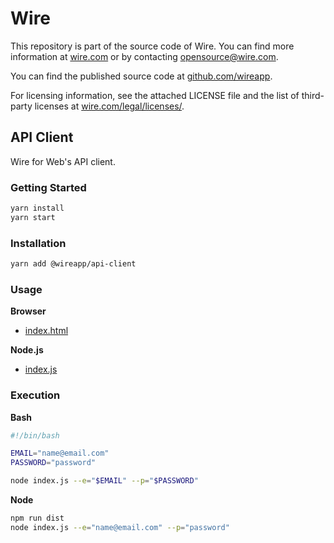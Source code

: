 # Wire

This repository is part of the source code of Wire. You can find more information at [wire.com](https://wire.com) or by
contacting opensource@wire.com.

You can find the published source code at [github.com/wireapp](https://github.com/wireapp).

For licensing information, see the attached LICENSE file and the list of third-party licenses at
[wire.com/legal/licenses/](https://wire.com/legal/licenses/).

## API Client

Wire for Web's API client.

### Getting Started

```bash
yarn install
yarn start
```

### Installation

```bash
yarn add @wireapp/api-client
```

### Usage

**Browser**

* [index.html](index.html)

**Node.js**

* [index.js](index.js)

### Execution

**Bash**

```bash
#!/bin/bash

EMAIL="name@email.com"
PASSWORD="password"

node index.js --e="$EMAIL" --p="$PASSWORD"
```

**Node**

```bash
npm run dist
node index.js --e="name@email.com" --p="password"
```

